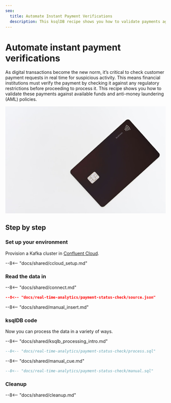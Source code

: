 ```yaml
---
seo:
  title: Automate Instant Payment Verifications
  description: This ksqlDB recipe shows you how to validate payments against available funds and anti-money laundering (AML) policies.
---
```


# Automate instant payment verifications

As digital transactions become the new norm, it’s critical to check customer payment requests in real time for suspicious activity. This means financial institutions must verify the payment by checking it against any regulatory restrictions before proceeding to process it. This recipe shows you how to validate these payments against available funds and anti-money laundering (AML) policies.

![payment verification](../../img/payment.jpg)

## Step by step

### Set up your environment

Provision a Kafka cluster in [Confluent Cloud](https://www.confluent.io/confluent-cloud/tryfree/?utm_source=github&utm_medium=ksqldb_recipes&utm_campaign=payment_status_check).

--8<-- "docs/shared/ccloud_setup.md"

### Read the data in

--8<-- "docs/shared/connect.md"

```json
--8<-- "docs/real-time-analytics/payment-status-check/source.json"
```

--8<-- "docs/shared/manual_insert.md"

### ksqlDB code

Now you can process the data in a variety of ways.

--8<-- "docs/shared/ksqlb_processing_intro.md"

```sql
--8<-- "docs/real-time-analytics/payment-status-check/process.sql"
```

--8<-- "docs/shared/manual_cue.md"

```sql
--8<-- "docs/real-time-analytics/payment-status-check/manual.sql"
```

### Cleanup

--8<-- "docs/shared/cleanup.md"
